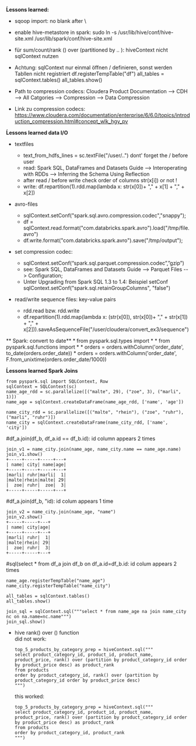 **Ĺessons learned:**
* sqoop import: no blank after \
* enable hive-metastore in spark: sudo ln -s /usr/lib/hive/conf/hive-site.xml /usr/lib/spark/conf/hive-site.xml
* für sum/count/rank () over (partitioned by .. ): hiveContext nicht sqlContext nutzen
* Achtung: sqlContext nur einmal öffnen / definieren, sonst werden Tabllen nicht registriert
    df.registerTempTable("df")
    all_tables = sqlContext.tables()
    all_tables.show()

* Path to compression codecs: Cloudera Product Documentation --> CDH --> All Catgories --> Compression --> Data Compression 
* Link zu compression codecs: https://www.cloudera.com/documentation/enterprise/6/6.0/topics/introduction_compression.html#concept_wlk_hgy_pv


**Ĺessons learned data I/O** 


* textfiles
    * text_from_hdfs_lines = sc.textFile("/user/..") dont' forget the / before user
    * read: Spark SQL, DataFrames and Datasets Guide --> Interoperating with RDDs --> Inferring the Schema Using Reflection
    * after read / before write check order of columns str(x[i]) or not !
    * write: df.repartition(1).rdd.map(lambda x: str(x[0])+ "," + x[1] + "," + x[2])


* avro-files
    * sqlContext.setConf("spark.sql.avro.compression.codec","snappy");
    * df = sqlContext.read.format("com.databricks.spark.avro").load("/tmp/file.avro")
    * df.write.format("com.databricks.spark.avro").save("/tmp/output");


* set compression codec: 
    * sqlContext.setConf(“spark.sql.parquet.compression.codec”,”gzip”)
    * see: Spark SQL, DataFrames and Datasets Guide --> Parquet Files --> Configuration; 
    * Unter Upgrading from Spark SQL 1.3 to 1.4: Beispiel setConf sqlContext.setConf("spark.sql.retainGroupColumns", "false") 

* read/write sequence files: key-value pairs
    * rdd.read bzw. rdd.write  
    * df.repartition(1).rdd.map(lambda x: (str(x[0]), str(x[0])+ "," + str(x[1]) + "," + x[2])).saveAsSequenceFile("/user/cloudera/convert_ex3/sequence")



** Spark: convert to date**
    * from pyspark.sql.types import * 
    * from pyspark.sql.functions import *
    * orders = orders.withColumn('order_date', to_date(orders.order_date))
    * orders = orders.withColumn('order_date', F.from_unixtime(orders.order_date/1000))



**Ĺessons learned Spark Joins** 

```
from pyspark.sql import SQLContext, Row
sqlContext = SQLContext(sc)
name_age_rdd = sc.parallelize([("malte", 29), ("zoe", 3), ("marli", 1)])
name_age = sqlContext.createDataFrame(name_age_rdd, ['name', 'age'])

name_city_rdd = sc.parallelize([("malte", "rhein"), ("zoe", "ruhr"), ("marli", "ruhr")])
name_city = sqlContext.createDataFrame(name_city_rdd, ['name', 'city'])
```

#df_a.join(df_b, df_a.id == df_b.id): id column appears 2 times
```
join_v1 = name_city.join(name_age, name_city.name == name_age.name)   
join_v1.show()
+-----+-----+-----+---+                                                         
| name| city| name|age|
+-----+-----+-----+---+
|marli| ruhr|marli|  1|
|malte|rhein|malte| 29|
|  zoe| ruhr|  zoe|  3|
+-----+-----+-----+---+
```

#df_a.join(df_b, "id): id colum appears 1 time
```
join_v2 = name_city.join(name_age, "name")
join_v2.show()
+-----+-----+---+                                                               
| name| city|age|
+-----+-----+---+
|marli| ruhr|  1|
|malte|rhein| 29|
|  zoe| ruhr|  3|
+-----+-----+---+
```

#sql(select * from df_a join df_b on df_a.id=df_b.id: id colum appears 2 times

```
name_age.registerTempTable("name_age")
name_city.registerTempTable("name_city")

all_tables = sqlContext.tables()
all_tables.show()

join_sql = sqlContext.sql("""select * from name_age na join name_city nc on na.name=nc.name""")
join_sql.show()

```









* hive rank() over () function  
    did not work:
    ```
    top_5_products_by_category_prep = hiveContext.sql("""
    select product_category_id, product_id, product_name, product_price, rank() over (partition by product_category_id order by product_price desc) as product_rank
    from products
    order by product_category_id, rank() over (partition by product_category_id order by product_price desc)
    """)
    ```

    this worked:

    ```
    top_5_products_by_category_prep = hiveContext.sql("""
    select product_category_id, product_id, product_name, product_price, rank() over (partition by product_category_id order by product_price desc) as product_rank
    from products
    order by product_category_id, product_rank
    """)
    ```
